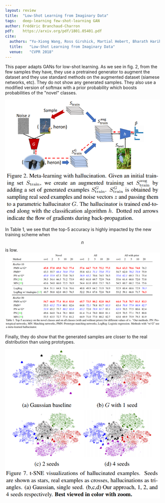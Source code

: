 ```yaml
---
layout: review
title:  "Low-Shot Learning from Imaginary Data"
tags:   deep-learning few-shot-learning GAN
author: Frédéric Branchaud-Charron
pdf:    https://arxiv.org/pdf/1801.05401.pdf
cite:
  authors: "Yu-Xiong Wang, Ross Girshick, Martial Hebert, Bharath Hariharan"
  title:   "Low-Shot Learning from Imaginary Data"
  venue:   "CVPR 2018"
---
```


This paper adapts GANs for low-shot learning. As we see in fig. 2, from the few samples they have, they use a pretrained generator to augment the dataset and they use standard methods on the augmented dataset (siamese networks, etc). They do not show any generated samples. They also use a modified version of softmax with a prior probability which boosts probabilities of the "novel" classes.

![](/deep-learning/images/fewshotgan/fig2.png)

In Table 1, we see that the top-5 accuracy is highly impacted by the new training scheme when $$n$$ is low.
![](/deep-learning/images/fewshotgan/table1.png)

Finally, they do show that the generated samples are closer to the real distribution than using prototypes.

![](/deep-learning/images/fewshotgan/fig7.png)
